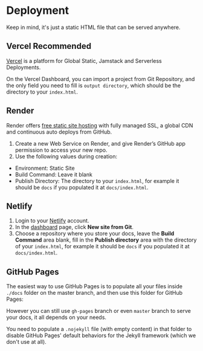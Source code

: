 # Deployment

Keep in mind, it's just a static HTML file that can be served anywhere.

## Vercel <Badge type="success">Recommended</Badge>

[Vercel](https://zeit.co) is a platform for Global Static, Jamstack and Serverless Deployments.

On the Vercel Dashboard, you can import a project from Git Repository, and the only field you need to fill is `output directory`, which should be the directory to your `index.html`.

<ImageZoom src="https://user-images.githubusercontent.com/8784712/81292070-88f14580-909d-11ea-9c69-ed9d1854cad2.png" alt="vercel deploy" border />

## Render

Render offers [free static site hosting](https://render.com/docs/static-sites) with fully managed SSL, a global CDN and continuous auto deploys from GitHub.

1. Create a new Web Service on Render, and give Render’s GitHub app permission to access your new repo.
2. Use the following values during creation:
  - Environment: Static Site
  - Build Command: Leave it blank
  - Publish Directory: The directory to your `index.html`, for example it should be `docs` if you populated it at `docs/index.html`.

## Netlify

1. Login to your [Netlify](https://www.netlify.com/) account.
2. In the [dashboard](https://app.netlify.com/) page, click __New site from Git__.
3. Choose a repository where you store your docs, leave the __Build Command__ area blank, fill in the __Publish directory__ area with the directory of your `index.html`, for example it should be `docs` if you populated it at `docs/index.html`.

## GitHub Pages

The easiest way to use GitHub Pages is to populate all your files inside `./docs` folder on the master branch, and then use this folder for GitHub Pages:

<ImageZoom src="https://i.loli.net/2018/06/11/5b1e0da0c173a.png" alt="github pages" :border="true" />

However you can still use `gh-pages` branch or even `master` branch to serve your docs, it all depends on your needs.

<Note type="warning">

You need to populate a `.nojekyll` file (with empty content) in that folder to disable GitHub Pages' default behaviors for the Jekyll framework (which we don't use at all).

</Note>
